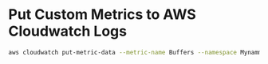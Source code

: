 # Put Custom Metrics to AWS Cloudwatch Logs
```bash
aws cloudwatch put-metric-data --metric-name Buffers --namespace MynammeSpace --unit Bytes --value 231434333 --dimensions InstanceID=1-234566789,InstanceType=m1.small
```